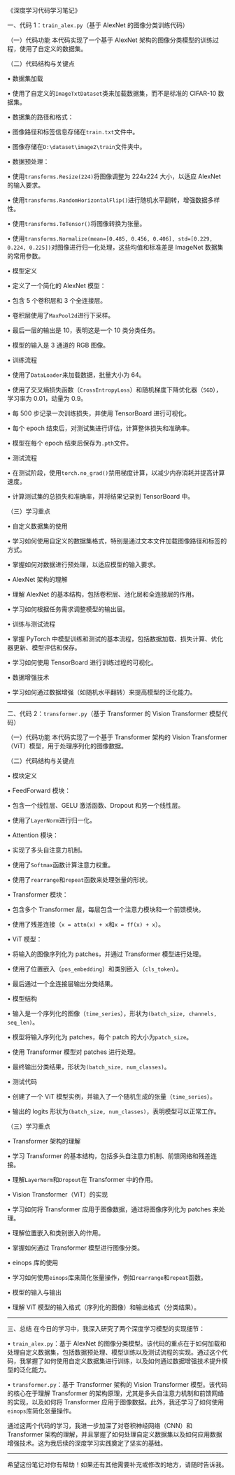 《深度学习代码学习笔记》


一、代码 1：`train_alex.py`（基于 AlexNet 的图像分类训练代码）


（一）代码功能
本代码实现了一个基于 AlexNet 架构的图像分类模型的训练过程，使用了自定义的数据集。


（二）代码结构与关键点


• 数据集加载

• 使用了自定义的`ImageTxtDataset`类来加载数据集，而不是标准的 CIFAR-10 数据集。

• 数据集的路径和格式：

• 图像路径和标签信息存储在`train.txt`文件中。

• 图像存储在`D:\dataset\image2\train`文件夹中。

• 数据预处理：

• 使用`transforms.Resize(224)`将图像调整为 224x224 大小，以适应 AlexNet 的输入要求。

• 使用`transforms.RandomHorizontalFlip()`进行随机水平翻转，增强数据多样性。

• 使用`transforms.ToTensor()`将图像转换为张量。

• 使用`transforms.Normalize(mean=[0.485, 0.456, 0.406], std=[0.229, 0.224, 0.225])`对图像进行归一化处理，这些均值和标准差是 ImageNet 数据集的常用参数。


• 模型定义

• 定义了一个简化的 AlexNet 模型：

• 包含 5 个卷积层和 3 个全连接层。

• 卷积层使用了`MaxPool2d`进行下采样。

• 最后一层的输出是 10，表明这是一个 10 类分类任务。

• 模型的输入是 3 通道的 RGB 图像。


• 训练流程

• 使用了`DataLoader`来加载数据，批量大小为 64。

• 使用了交叉熵损失函数（`CrossEntropyLoss`）和随机梯度下降优化器（`SGD`），学习率为 0.01，动量为 0.9。

• 每 500 步记录一次训练损失，并使用 TensorBoard 进行可视化。

• 每个 epoch 结束后，对测试集进行评估，计算整体损失和准确率。

• 模型在每个 epoch 结束后保存为`.pth`文件。


• 测试流程

• 在测试阶段，使用`torch.no_grad()`禁用梯度计算，以减少内存消耗并提高计算速度。

• 计算测试集的总损失和准确率，并将结果记录到 TensorBoard 中。


（三）学习重点

• 自定义数据集的使用

• 学习如何使用自定义的数据集格式，特别是通过文本文件加载图像路径和标签的方式。

• 掌握如何对数据进行预处理，以适应模型的输入要求。


• AlexNet 架构的理解

• 理解 AlexNet 的基本结构，包括卷积层、池化层和全连接层的作用。

• 学习如何根据任务需求调整模型的输出层。


• 训练与测试流程

• 掌握 PyTorch 中模型训练和测试的基本流程，包括数据加载、损失计算、优化器更新、模型评估和保存。

• 学习如何使用 TensorBoard 进行训练过程的可视化。


• 数据增强技术

• 学习如何通过数据增强（如随机水平翻转）来提高模型的泛化能力。


---



二、代码 2：`transformer.py`（基于 Transformer 的 Vision Transformer 模型代码）


（一）代码功能
本代码实现了一个基于 Transformer 架构的 Vision Transformer（ViT）模型，用于处理序列化的图像数据。


（二）代码结构与关键点


• 模块定义

• FeedForward 模块：

• 包含一个线性层、GELU 激活函数、Dropout 和另一个线性层。

• 使用了`LayerNorm`进行归一化。

• Attention 模块：

• 实现了多头自注意力机制。

• 使用了`Softmax`函数计算注意力权重。

• 使用了`rearrange`和`repeat`函数来处理张量的形状。

• Transformer 模块：

• 包含多个 Transformer 层，每层包含一个注意力模块和一个前馈模块。

• 使用了残差连接（`x = attn(x) + x`和`x = ff(x) + x`）。

• ViT 模型：

• 将输入的图像序列化为 patches，并通过 Transformer 模型进行处理。

• 使用了位置嵌入（`pos_embedding`）和类别嵌入（`cls_token`）。

• 最后通过一个全连接层输出分类结果。


• 模型结构

• 输入是一个序列化的图像（`time_series`），形状为`(batch_size, channels, seq_len)`。

• 模型将输入序列化为 patches，每个 patch 的大小为`patch_size`。

• 使用 Transformer 模型对 patches 进行处理。

• 最终输出分类结果，形状为`(batch_size, num_classes)`。


• 测试代码

• 创建了一个 ViT 模型实例，并输入了一个随机生成的张量（`time_series`）。

• 输出的 logits 形状为`(batch_size, num_classes)`，表明模型可以正常工作。


（三）学习重点

• Transformer 架构的理解

• 学习 Transformer 的基本结构，包括多头自注意力机制、前馈网络和残差连接。

• 理解`LayerNorm`和`Dropout`在 Transformer 中的作用。


• Vision Transformer（ViT）的实现

• 学习如何将 Transformer 应用于图像数据，通过将图像序列化为 patches 来处理。

• 理解位置嵌入和类别嵌入的作用。

• 掌握如何通过 Transformer 模型进行图像分类。


• einops 库的使用

• 学习如何使用`einops`库来简化张量操作，例如`rearrange`和`repeat`函数。


• 模型的输入与输出

• 理解 ViT 模型的输入格式（序列化的图像）和输出格式（分类结果）。


---



三、总结
在今日的学习中，我深入研究了两个深度学习模型的实现细节：


• `train_alex.py`：基于 AlexNet 的图像分类模型。该代码的重点在于如何加载和处理自定义数据集，包括数据预处理、模型训练以及测试流程的实现。通过这个代码，我掌握了如何使用自定义数据集进行训练，以及如何通过数据增强技术提升模型的泛化能力。


• `transformer.py`：基于 Transformer 架构的 Vision Transformer 模型。该代码的核心在于理解 Transformer 的架构原理，尤其是多头自注意力机制和前馈网络的实现，以及如何将 Transformer 应用于图像数据。此外，我还学习了如何使用`einops`库简化张量操作。

通过这两个代码的学习，我进一步加深了对卷积神经网络（CNN）和 Transformer 架构的理解，并且掌握了如何处理自定义数据集以及如何应用数据增强技术。这为我后续的深度学习实践奠定了坚实的基础。


---


希望这份笔记对你有帮助！如果还有其他需要补充或修改的地方，请随时告诉我。